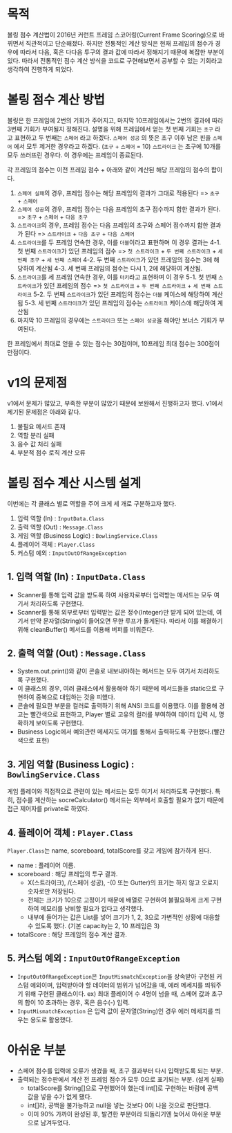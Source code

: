 # 목적
볼링 점수 계산법이 2016년 커런트 프레임 스코어링(Current Frame Scoring)으로 바뀌면서 직관적이고 단순해졌다.
하지만 전통적인 계산 방식은 현재 프레임의 점수가 경우에 따라서 다음, 혹은 다다음 투구의 결과 값에 따라서 정해지기 때문에 복잡한 부분이 있다.
따라서 전통적인 점수 계산 방식을 코드로 구현해보면서 공부할 수 있는 기회라고 생각하여 진행하게 되었다.

# 볼링 점수 계산 방법
볼링은 한 프레임에 2번의 기회가 주어지고, 마지막 10프레임에서는 2번의 결과에 따라 3번째 기회가 부여될지 정해진다.
설명을 위해 프레임에서 얻는 첫 번째 기회는 `초구` 라고 표현하고 두 번째는 `스페어` 라고 하겠다.
`스페어 성공` 의 뜻은 초구 이후 남은 핀을 `스페어` 에서 모두 제거한 경우라고 하겠다. (`초구` + `스페어` = 10)
`스트라이크` 는 초구에 10개를 모두 쓰러뜨린 경우다. 이 경우에는 프레임이 종료된다.

각 프레임의 점수는 이전 프레임 점수 + 아래와 같이 계산된 해당 프레임의 점수의 합이다.

1. `스페어 실패`의 경우, 프레임 점수는 해당 프레임의 결과가 그대로 적용된다 => `초구` + `스페어`
2. `스페어 성공`의 경우, 프레임 점수는 다음 프레임의 초구 점수까지 합한 결과가 된다. => `초구` + `스페어` + `다음 초구`
3. `스트라이크`의 경우, 프레임 점수는 다음 프레임의 초구와 스페어 점수까지 합한 결과가 된다 => `스트라이크` + `다음 초구` + `다음 스페어`
4. `스트라이크`를 두 프레임 연속한 경우, 이를 `더블`이라고 표현하며 이 경우 결과는
    4-1. 첫 번째 `스트라이크`가 있던 프레임의 점수 => `첫 스트라이크` + `두 번째 스트라이크` + `세 번째 초구` + `세 번째 스페어`
    4-2. 두 번째 `스트라이크`가 있던 프레임의 점수는 3에 해당하여 계산됨
    4-3. 세 번째 프레임의 점수는 다시 1, 2에 해당하여 계산됨.
5. `스트라이크`를 세 프레임 연속한 경우, 이를 `터키`라고 표현하며 이 경우
    5-1. 첫 번째 `스트라이크`가 있던 프레임의 점수 => `첫 스트라이크` + `두 번째 스트라이크` + `세 번째 스트라이크`
    5-2. 두 번째 `스트라이크`가 있던 프레임의 점수는 `더블` 케이스에 해당하여 계산됨
    5-3. 세 번째 `스트라이크`가 있던 프레임의 점수는 `스트라이크` 케이스에 해당하여 계산됨
6. 마지막 10 프레임의 경우에는 `스트라이크` 또는 `스페어 성공`을 해야만 보너스 기회가 부여된다.

한 프레임에서 최대로 얻을 수 있는 점수는 30점이며, 10프레임 최대 점수는 300점이 만점이다.

# v1의 문제점
v1에서 문제가 많았고, 부족한 부분이 많았기 때문에 보완해서 진행하고자 했다.
v1에서 제기된 문제점은 아래와 같다.

1. 불필요 메서드 존재
2. 역할 분리 실패
3. 음수 값 처리 실패
4. 부분적 점수 로직 계산 오류

# 볼링 점수 계산 시스템 설계
이번에는 각 클래스 별로 역할을 주어 크게 세 개로 구분하고자 했다.

1. 입력 역할 (In) : `InputData.Class`
2. 출력 역할 (Out) : `Message.Class`
3. 게임 역할 (Business Logic) : `BowlingService.Class`
4. 플레이어 객체 : `Player.Class`
5. 커스텀 예외 : `InputOutOfRangeException`

## 1. 입력 역할 (In) : `InputData.Class`
- Scanner를 통해 입력 값을 받도록 하여 사용자로부터 입력받는 메서드는 모두 여기서 처리하도록 구현했다.
- Scanner를 통해 외부로부터 입력받는 값은 정수(Integer)만 받게 되어 있는데, 여기서 만약 문자열(String)이 들어오면 무한 루프가 돌게된다. 
  따라서 이를 해결하기 위해 cleanBuffer() 메서드를 이용해 버퍼를 비워준다.

## 2. 출력 역할 (Out) : `Message.Class`
- System.out.print()와 같이 콘솔로 내보내야하는 메서드는 모두 여기서 처리하도록 구현했다.
- 이 클래스의 경우, 여러 클래스에서 활용해야 하기 때문에 메서드들을 static으로 구현하여 중복으로 대입하는 것을 피했다.
- 콘솔에 필요한 부분을 컬러로 출력하기 위해 ANSI 코드를 이용했다. 이를 활용해 경고는 빨간색으로 표현하고, Player 별로 고유의 컬러를 부여하여 데이터 입력 시, 명확하게 보이도록 구현했다.
- Business Logic에서 예외관련 메세지도 여기를 통해서 출력하도록 구현했다.(빨간색으로 표현)

## 3. 게임 역할 (Business Logic) : `BowlingService.Class`
게임 플레이와 직접적으로 관련이 있는 메서드는 모두 여기서 처리하도록 구현했다.
특히, 점수를 계산하는 socreCalculator() 메서드는 외부에서 호출할 필요가 없기 때문에 접근 제어자를 private로 하였다.

## 4. 플레이어 객체 : `Player.Class`
`Player.Class`는 name, scoreboard, totalScore를 갖고 게임에 참가하게 된다.
- name       : 플레이어 이름.
- scoreboard : 해당 프레임의 투구 결과.
  - X(스트라이크), /(스페어 성공), -(0 또는 Gutter)의 표기는 하지 않고 오로지 숫자로만 저장된다.
  - 전체는 크기가 10으로 고정이기 때문에 배열로 구현하여 불필요하게 크게 구현하여 메모리를 낭비할 필요가 없다고 생각했다.
  - 내부에 들어가는 값은 List<Integer>를 넣어 크기가 1, 2, 3으로 가변적인 상황에 대응할 수 있도록 했다. (기본 capacity는 2, 10 프레임은 3)
- totalScore : 해당 프레임의 점수 계산 결과.


## 5. 커스텀 예외 : `InputOutOfRangeException`
- `InputOutOfRangeException`은 `InputMismatchException`을 상속받아 구현된 커스텀 예외이며, 입력받아야 할 데이터의 범위가 넘어갔을 때,
에러 메세지를 띄워주기 위해 구현된 클래스이다. ex) 최대 플레이어 수 4명이 넘을 때, 스페어 값과 초구의 합이 10 초과하는 경우, 혹은 음수(-) 입력.
- `InputMismatchException` 은 입력 값이 문자열(String)인 경우 에러 메세지를 띄우는 용도로 활용했다.


# 아쉬운 부분
- 스페어 점수를 입력에 오류가 생겼을 때, 초구 결과부터 다시 입력받도록 되는 부분.
- 출력되는 점수판에서 계산 전 프레임 점수가 모두 0으로 표기되는 부분. (설계 실패)
  - totalScore를 String[]으로 구현했어야 했는데 int[]로 구현하는 바람에 공백 값을 넣을 수가 없게 됐다.
  - int[]라, 공백을 불가능하고 null을 넣는 것보다 0이 나을 것으로 판단했다.
  - 이미 90% 가까이 완성된 후, 발견한 부분이라 되돌리기엔 늦어서 아쉬운 부분으로 남겨두었다.


